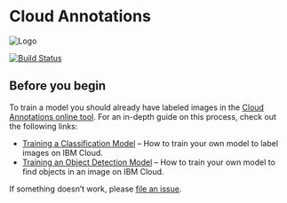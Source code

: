 # Cloud Annotations

![Logo][logo]

[![Build Status][actions-badge]][actions]

## Before you begin

To train a model you should already have labeled images in the [Cloud Annotations online tool][0]. For an in-depth guide on this process, check out the following links:

- [Training a Classification Model][1] – How to train your own model to label images on IBM Cloud.
- [Training an Object Detection Model][2] – How to train your own model to find objects in an image on IBM Cloud.

If something doesn’t work, please [file an issue][issues].

[0]: https://cloud.annotations.ai
[1]: https://cloud.annotations.ai/workshops/classification/
[2]: https://cloud.annotations.ai/workshops/object-detection/
[logo]: https://github.com/cloud-annotations/cloud-annotations/raw/master/docs/_workshops/object-detection/assets/main.png
[actions]: https://github.com/cloud-annotations/cloud-annotations/actions/workflows/validate.yaml?query=branch%3Amaster
[issues]: https://github.com/cloud-annotations/cloud-annotations/issues/new
[actions-badge]: https://img.shields.io/github/workflow/status/cloud-annotations/cloud-annotations/Validate?logo=github

